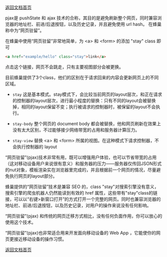 
[返回文档首页](../../README.md)


pjax是 pushState 和 ajax 技术的合称，其目的是避免刷新整个网页，同时兼容浏览器的地址栏、前进/后退按钮，以及历史记录，并且避免使用 url hash。
在蜂巢称中为“网页驻留”。

在蜂巢中使用“网页驻留”非常地简单，为 &lt;a&gt; 和 &lt;form&gt; 的添加 "stay" class 即可

```html
<a href="example/hello" class="stay">link</a>
```

点击这个链接，网页不会跳走，只有主要视图部分会被更换。

目前蜂巢提供了3个class，他们的区别在于请求回来的内容会更新网页上的不同区域。

* `stay` 这是基本模式。stay模式下，会比较当前网页的layout层次，和正在请求的控制器的layout层次，进行最小程度的替换：只有不同的layout会被替换掉，相同的layout保留不变；执行被请求的控制器时，被保留的layout不会执行。

* `stay-body` 整个网页的 document body 都会被替换，他和网页刷新在效果上没有太大区别，不过能够接少网络带宽的占用和服务器计算压力。

* `stay-view` 替换 &lt;a&gt; 和 &lt;form&gt; 所属的视图。在这种模式下请求控制器，不会执行控制器的 layout

“网页驻留”(pjax)技术非常有用，既可以增强用户体验，也可以节省带宽的占用（这对移动设备用户来说很有意义）和服务器的压力——服务器仅传回JSON形式的nut对象，模板渲染实在浏览器里完成的，并且根据前一个网页的情况，尽量避免执行网页的layout部分。

蜂巢提供的“网页驻留”技术是兼容 SEO 的，class "stay"对搜索引擎没有意义，搜索引擎的爬虫机器人仍然能读到有效的 href 属性，这些带有"stay"class的链接，可以以“右键>新窗口打开”的方式打开一个完整的网页。同时也兼容浏览器的地址栏、前进/后退按钮，以及历史记录，对用户的操作来说没有任何影响。

“网页驻留”(pjax) 和传统的网页迁移方式相比，没有任何负面作用，你可以放心的使用这个技术。	

“网页驻留”(pjax)也非常适合用来开发面向移动设备的 Web App ，它能使你的网页更接近移动设备的操作习惯。



[返回文档首页](../../README.md)